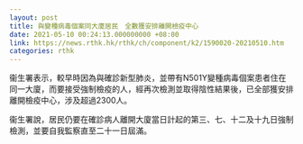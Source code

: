 ```yaml
---
layout: post
title: 與變種病毒個案同大廈居民　全數獲安排離開檢疫中心
date: 2021-05-10 00:24:13.000000000 +08:00
link: https://news.rthk.hk/rthk/ch/component/k2/1590020-20210510.htm
categories: rthk
---
```


衞生署表示，較早時因為與確診新型肺炎，並帶有N501Y變種病毒個案患者住在同一大廈，而要接受強制檢疫的人，經再次檢測並取得陰性結果後，已全部獲安排離開檢疫中心，涉及超過2300人。

衞生署說，居民仍要在確診病人離開大廈當日計起的第三、七、十二及十九日強制檢測，並要自我監察直至二十一日屆滿。
